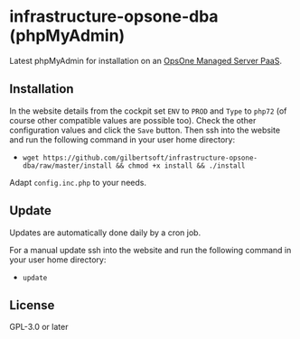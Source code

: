 # infrastructure-opsone-dba (phpMyAdmin)

Latest phpMyAdmin for installation on an [OpsOne Managed Server PaaS](https://opsone.ch/hosting/managed-server).

## Installation

In the website details from the cockpit set `ENV` to `PROD` and `Type` to
`php72` (of course other compatible values are possible too). Check the other
configuration values and click the `Save` button. Then ssh into the website
and run the following command in your user home directory:

* `wget https://github.com/gilbertsoft/infrastructure-opsone-dba/raw/master/install && chmod +x install && ./install`

Adapt `config.inc.php` to your needs.

## Update

Updates are automatically done daily by a cron job.

For a manual update ssh into the website and run the following command in your
user home directory:

* `update`

## License

GPL-3.0 or later

